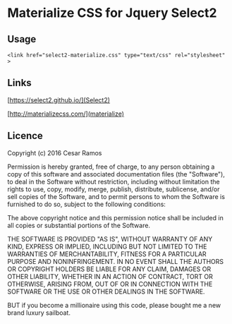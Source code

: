 # Materialize CSS for Jquery Select2
 



## Usage

    <link href="select2-materialize.css" type="text/css" rel="stylesheet" >
 

## Links
 
[https://select2.github.io/](Select2)
 
[http://materializecss.com/](materialize)

## Licence

Copyright (c) 2016 Cesar Ramos

Permission is hereby granted, free of charge, to any person obtaining a copy of this software and associated documentation files (the "Software"), to deal in the Software without restriction, including without limitation the rights to use, copy, modify, merge, publish, distribute, sublicense, and/or sell copies of the Software, and to permit persons to whom the Software is furnished to do so, subject to the following conditions:

The above copyright notice and this permission notice shall be included in all copies or substantial portions of the Software.

THE SOFTWARE IS PROVIDED "AS IS", WITHOUT WARRANTY OF ANY KIND, EXPRESS OR IMPLIED, INCLUDING BUT NOT LIMITED TO THE WARRANTIES OF MERCHANTABILITY, FITNESS FOR A PARTICULAR PURPOSE AND NONINFRINGEMENT. IN NO EVENT SHALL THE AUTHORS OR COPYRIGHT HOLDERS BE LIABLE FOR ANY CLAIM, DAMAGES OR OTHER LIABILITY, WHETHER IN AN ACTION OF CONTRACT, TORT OR OTHERWISE, ARISING FROM, OUT OF OR IN CONNECTION WITH THE SOFTWARE OR THE USE OR OTHER DEALINGS IN THE SOFTWARE.

BUT if you become a millionaire using this code, please bought me a new brand luxury sailboat.
